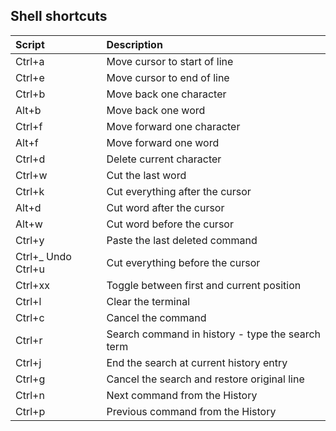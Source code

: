 ## Shell shortcuts

| Script | Description |
| :--- | :--- |
| Ctrl+a | Move cursor to start of line |
| Ctrl+e | Move cursor to end of line |
| Ctrl+b | Move back one character |
| Alt+b | Move back one word |
| Ctrl+f | Move forward one character |
| Alt+f | Move forward one word |
| Ctrl+d | Delete current character |
| Ctrl+w | Cut the last word |
| Ctrl+k | Cut everything after the cursor |
| Alt+d | Cut word after the cursor |
| Alt+w | Cut word before the cursor |
|Ctrl+y | Paste the last deleted command |
| Ctrl+_ Undo Ctrl+u | Cut everything before the cursor |
|Ctrl+xx | Toggle between first and current position |
| Ctrl+l | Clear the terminal |
| Ctrl+c | Cancel the command |
| Ctrl+r | Search command in history - type the search term |
| Ctrl+j | End the search at current history entry |
| Ctrl+g | Cancel the search and restore original line |
| Ctrl+n | Next command from the History |
| Ctrl+p | Previous command from the History |
